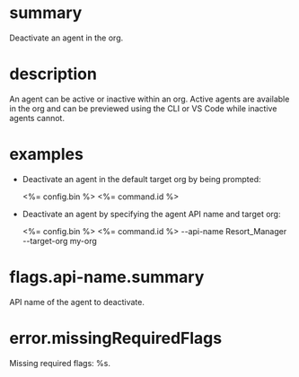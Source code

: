 # summary

Deactivate an agent in the org.

# description

An agent can be active or inactive within an org. Active agents are available in the org and can be previewed using the CLI or VS Code while inactive agents cannot.

# examples

- Deactivate an agent in the default target org by being prompted:

  <%= config.bin %> <%= command.id %>

- Deactivate an agent by specifying the agent API name and target org:

  <%= config.bin %> <%= command.id %> --api-name Resort_Manager --target-org my-org

# flags.api-name.summary

API name of the agent to deactivate.

# error.missingRequiredFlags

Missing required flags: %s.
